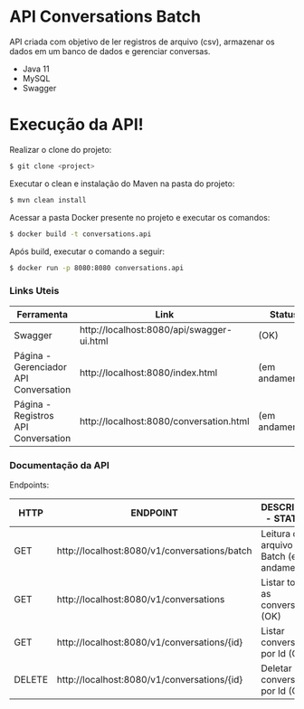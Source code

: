 # API Conversations Batch

API criada com objetivo de ler registros de arquivo (csv), armazenar os dados em um banco de dados e gerenciar conversas.
- Java 11
- MySQL
- Swagger


# Execução da API!

Realizar o clone do projeto:
```sh
$ git clone <project>
```

Executar o clean e instalação do Maven na pasta do projeto:
```sh
$ mvn clean install
```

Acessar a pasta Docker presente no projeto e executar os comandos:
```sh
$ docker build -t conversations.api
```
Após build, executar o comando a seguir:
```sh
$ docker run -p 8080:8080 conversations.api
```

### Links Uteis

| Ferramenta | Link   | Status |
| ------     | ------ | ------ |
| Swagger | http://localhost:8080/api/swagger-ui.html| (OK) |
| Página - Gerenciador API Conversation | http://localhost:8080/index.html | (em andamento) |
| Página - Registros API Conversation | http://localhost:8080/conversation.html | (em andamento) |


### Documentação da API

Endpoints:

| HTTP | ENDPOINT   | DESCRIÇÃO - STATUS |
| ------     | ------ | ------ |
|GET	|http://localhost:8080/v1/conversations/batch | Leitura do arquivo Batch (em andamento) |
|GET    |http://localhost:8080/v1/conversations | Listar todas as conversas (OK) | 
|GET    |http://localhost:8080/v1/conversations/{id}| Listar conversa por Id  (OK) |
|DELETE |http://localhost:8080/v1/conversations/{id}| Deletar conversa por Id (OK) |